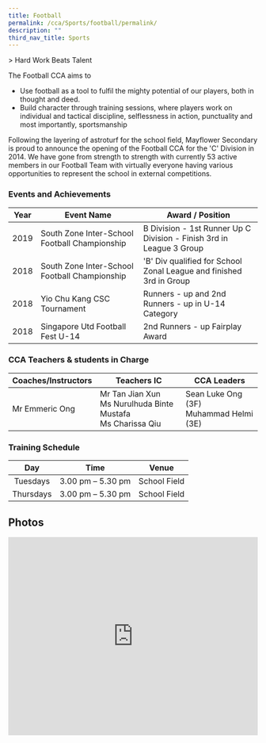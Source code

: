 ```yaml
---
title: Football
permalink: /cca/Sports/football/permalink/
description: ""
third_nav_title: Sports
---
```

&gt; Hard Work Beats Talent

The Football CCA aims to

*   Use football as a tool to fulfil the mighty potential of our players, both in thought and deed.
*   Build character through training sessions, where players work on individual and tactical discipline, selflessness in action, punctuality and most importantly, sportsmanship

Following the layering of astroturf for the school field, Mayflower Secondary is proud to announce the opening of the Football CCA for the 'C' Division in 2014. We have gone from strength to strength with currently 53 active members in our Football Team with virtually everyone having various opportunities to represent the school in external competitions.

### Events and Achievements

| Year | Event Name | Award / Position |
| --- | --- | --- |
| 2019 | South Zone Inter-School Football Championship | B Division - 1st&nbsp;Runner Up    C Division - Finish 3rd&nbsp;in League 3 Group |
| 2018 | South Zone Inter-School Football Championship | 'B' Div qualified for School Zonal League and finished 3rd in Group |
| 2018 | Yio Chu Kang CSC Tournament | Runners - up and 2nd Runners - up in U-14 Category |
| 2018 | Singapore Utd Football Fest U-14 | 2nd Runners - up  Fairplay Award |

### CCA Teachers &amp; students in Charge

|Coaches/Instructors| Teachers IC 	| CCA Leaders 	|
|---	|---	|---|
|Mr Emmeric Ong| Mr Tan Jian Xun<br>Ms Nurulhuda Binte Mustafa<br>Ms Charissa Qiu	| Sean Luke Ong (3F)<br>Muhammad Helmi (3E) 	|

### Training Schedule

| Day 	| Time 	| Venue 	|
|:---:	|:---:	|:---:	|
| Tuesdays 	| 3.00 pm – 5.30 pm 	| School Field 	|
| Thursdays 	| 3.00 pm – 5.30 pm 	| School Field 	|

Photos
------
<iframe allowfullscreen="true" height="400" width="100%" frameborder="0" src="https://docs.google.com/presentation/d/e/2PACX-1vTXPlQ92ctCTTW5J-PXBxQXRSVQ9F24baISOIBowjtbP9FRm07T6rC69xGHuvXLbSo66dXVre5fUsSf/embed?start=false&amp;loop=false&amp;delayms=3000"></iframe>